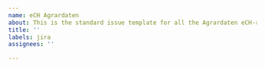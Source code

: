 ```yaml
---
name: eCH Agrardaten
about: This is the standard issue template for all the Agrardaten eCH-related issues
title: ''
labels: jira
assignees: ''

---
```



